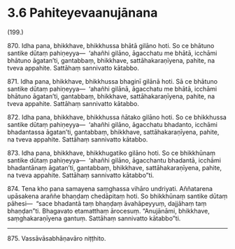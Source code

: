 

# 3.6 Pahiteyevaanujānana



(199.)

870\. Idha pana, bhikkhave, bhikkhussa bhātā gilāno hoti. So ce bhātuno santike dūtaṃ pahiṇeyya—  ‘ahañhi gilāno, āgacchatu me bhātā, icchāmi bhātuno āgatan’ti, gantabbaṃ, bhikkhave, sattāhakaraṇīyena, pahite, na tveva appahite. Sattāhaṃ sannivatto kātabbo.

871\. Idha pana, bhikkhave, bhikkhussa bhaginī gilānā hoti. Sā ce bhātuno santike dūtaṃ pahiṇeyya—  ‘ahañhi gilānā, āgacchatu me bhātā, icchāmi bhātuno āgatan’ti, gantabbaṃ, bhikkhave, sattāhakaraṇīyena, pahite, na tveva appahite. Sattāhaṃ sannivatto kātabbo.

872\. Idha pana, bhikkhave, bhikkhussa ñātako gilāno hoti. So ce bhikkhussa santike dūtaṃ pahiṇeyya—  ‘ahañhi gilāno, āgacchatu bhadanto, icchāmi bhadantassa āgatan’ti, gantabbaṃ, bhikkhave, sattāhakaraṇīyena, pahite, na tveva appahite. Sattāhaṃ sannivatto kātabbo.

873\. Idha pana, bhikkhave, bhikkhugatiko gilāno hoti. So ce bhikkhūnaṃ santike dūtaṃ pahiṇeyya—  ‘ahañhi gilāno, āgacchantu bhadantā, icchāmi bhadantānaṃ āgatan’ti, gantabbaṃ, bhikkhave, sattāhakaraṇīyena, pahite, na tveva appahite. Sattāhaṃ sannivatto kātabbo”ti.

874\. Tena kho pana samayena saṃghassa vihāro undriyati. Aññatarena upāsakena araññe bhaṇḍaṃ chedāpitaṃ hoti. So bhikkhūnaṃ santike dūtaṃ pāhesi—  “sace bhadantā taṃ bhaṇḍaṃ āvahāpeyyuṃ, dajjāhaṃ taṃ bhaṇḍan”ti. Bhagavato etamatthaṃ ārocesuṃ. “Anujānāmi, bhikkhave, saṃghakaraṇīyena gantuṃ. Sattāhaṃ sannivatto kātabbo”ti.

---

875\. Vassāvāsabhāṇavāro niṭṭhito.





